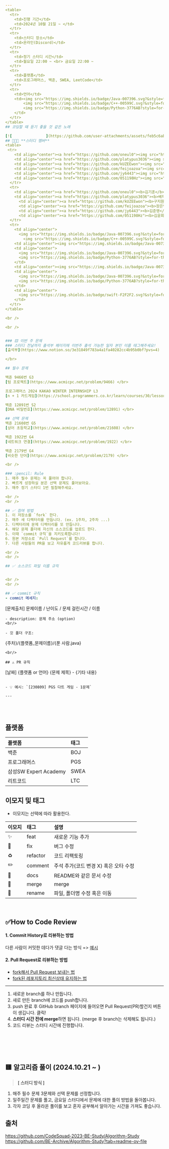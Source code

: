 ```yaml
---
<table>
  <tr>
    <td>진행 기간</td>
    <td>2024년 10월 21일 ~ </td>
  </tr>
  <tr>
    <td>스터디 장소</td>
    <td>온라인(Discord)</td>
  </tr>
  <tr>
    <td>정기 스터디 시간</td>
    <td>월요일 22:00 ~ <br> 금요일 22:00 ~ 
  </tr>
  <tr>
    <td>플랫폼</td>
    <td>프로그래머스, 백준, SWEA, LeetCode</td>
  </tr>
  <tr>
    <td>언어</td>
    <td><img src="https://img.shields.io/badge/Java-007396.svg?&style=for-the-badge&logo=openjdk&logoColor=white"> 
        <img src="https://img.shields.io/badge/C++-00599C.svg?&style=for-the-badge&logo=C%2B%2B&logoColor=white"> 
        <img src="https://img.shields.io/badge/Python-3776AB?style=for-the-badge&logo=python&logoColor=white">
    </td>
  </tr>
</table>
## 코딩할 때 듣기 좋을 것 같은 노래

[![ ‭ ‭ ‭ ‭ ‭ ‭ ‭ ‭ ‭ ‭ ‭ ‭ ‭ ‭ ‭](https://github.com/user-attachments/assets/feb5c6ab-b258-44de-897a-4872ac27fdb8)](https://youtu.be/SJ_AqcH1OUQ?si=BPnOdcbRgBKzjkAg)
## 👩‍👦‍👦 **스터디 멤버**
<table>
 <tr>
    <td align="center"><a href="https://github.com/oneul0"><img src="https://avatars.githubusercontent.com/oneul0" width="150px;" alt=""></td>
    <td align="center"><a href="https://github.com/platypus3036"><img src="https://avatars.githubusercontent.com/platypus3036" width="150px;" alt=""></td>
    <td align="center"><a href="https://github.com/kUZEEwon"><img src="https://avatars.githubusercontent.com/kUZEEwon" width="150px;" alt=""></td>
    <td align="center"><a href="https://github.com/feijoazoa"><img src="https://avatars.githubusercontent.com/feijoazoa" width="150px;" alt=""></td>
    <td align="center"><a href="https://github.com/jy6443"><img src="https://avatars.githubusercontent.com/jy6443" width="150px;" alt=""></td>
    <td align="center"><a href="https://github.com/051198Hz"><img src="https://avatars.githubusercontent.com/051198Hz" width="150px;" alt=""></td>
  </tr>
  <tr>
    <td align="center"><a href="https://github.com/oneul0"><b>김기훈</b></td>
    <td align="center"><a href="https://github.com/platypus3036"><b>배재유</b></td>
      <td align="center"><a href="https://github.com/kUZEEwon"><b>구지원</b></td>
      <td align="center"><a href="https://github.com/feijoazoa"><b>장은영</b></td>
      <td align="center"><a href="https://github.com/jy6443"><b>김준영</b></td>
      <td align="center"><a href="https://github.com/051198Hz"><b>김윤회</b></td>
  </tr>
  <tr> 
    <td align="center">
      <img src="https://img.shields.io/badge/Java-007396.svg?&style=for-the-badge&logo=openjdk&logoColor=white"> </br>
        <img src="https://img.shields.io/badge/C++-00599C.svg?&style=for-the-badge&logo=C%2B%2B&logoColor=white">   </td>
    <td align="center"><img src="https://img.shields.io/badge/Java-007396.svg?&style=for-the-badge&logo=openjdk&logoColor=white"> </td>
    <td align="center">
      <img src="https://img.shields.io/badge/Java-007396.svg?&style=for-the-badge&logo=openjdk&logoColor=white">  </br>
      <img src="https://img.shields.io/badge/Python-3776AB?style=for-the-badge&logo=Python&logoColor=white">
    </td>
    <td align="center"><img src="https://img.shields.io/badge/Java-007396.svg?&style=for-the-badge&logo=openjdk&logoColor=white"> </td>
    <td align="center">
      <img src="https://img.shields.io/badge/Java-007396.svg?&style=for-the-badge&logo=openjdk&logoColor=white"> </br>
      <img src="https://img.shields.io/badge/Python-3776AB?style=for-the-badge&logo=Python&logoColor=white">
    </td>
    <td align="center">
      <img src="https://img.shields.io/badge/swift-F2F2F2.svg?&style=for-the-badge&logo=swift&logoColor=F23E2E"> </br>
    </td>
  </tr> 
</table>

<br />

<br />


### 🟨 이번 주 문제
### 스터디 전날까지 출석부 페이지에 이번주 출석 가능한 일자 본인 이름 태그해주세요!
[출석부](https://www.notion.so/3e31849f783a4a1fa40282cc4b95b0bf?pvs=4)

</br>

## 필수 문제

백준 9466번 G3
[텀 프로젝트](https://www.acmicpc.net/problem/9466) </br>

프로그래머스 2024 KAKAO WINTER INTERNSHIP L3
[n + 1 카드게임](https://school.programmers.co.kr/learn/courses/30/lessons/258707) </br>

백준 12891번 S2
[DNA 비밀번호](https://www.acmicpc.net/problem/12891) </br>

## 선택 문제
백준 21608번 G5
[상어 초등학교](https://www.acmicpc.net/problem/21608) </br>

백준 1922번 G4
[네트워크 연결](https://www.acmicpc.net/problem/1922) </br>

백준 2179번 G4
[비슷한 단어](https://www.acmicpc.net/problem/2179) </br>

<br />

### :pencil: Rule  
1. 매주 필수 문제는 꼭 풀어야 합니다.
2. 빠르게 성장하실 분은 선택 문제도 풀어보아요.
3. 매주 정기 스터디 1번 필참해주세요.

<br />
<br />

## ✅ 참여 방법
1. 이 저장소를 `fork` 한다. 
2. 매주 새 디렉터리를 만듭니다. (ex. 1주차, 2주차 ...)
3. 디렉터리에 문제 디렉터리를 또 만듭니다. 
4. 해당 문제 폴더에 자신의 소스코드를 업로드 한다. 
5. 이때 `commit 규칙`을 지키도록합니다!
6. 원본 저장소로 `Pull Request`를 합니다. 
7. 다른 사람들의 PR을 보고 자유롭게 코드리뷰를 합니다.

<br />
<br />

## ✅ 소스코드 파일 이름 규칙


<br />
<br />

## ✅ commit 규칙
- commit 메세지:
``` 
[문제출처] 문제이름 / 난이도 / 문제 걸린시간 / 이름
```
- description: 문제 주소 (option)
<br/>

- 깃 폴더 구조: 
```
{주차}/{플랫폼_문제이름}/{푼 사람.java}
```
<br/>

## ⚠️ PR 규칙

```
[날짜] {플랫폼 or 언어} {문제 제목} - {기타 내용}
```

- 💡 예시: `[230809] PGS 다트 게임 - 1문제`

---
```


<br />
<br />

## 플랫폼

| 플랫폼    | 태그  |
|:-------|:----|
| 백준     | BOJ |
| 프로그래머스 | PGS |
| 삼성SW Expert Academy | SWEA |
| 리트코드   | LTC |

## 이모지 및 태그

- 이모지는 선택에 따라 활용한다.

| 이모지 | 태그       | 설명                      |
|:----|:---------|:------------------------|
| ✨   | feat     | 새로운 기능 추가               |
| 🐛  | fix      | 버그 수정                   |
| ♻️  | refactor | 코드 리팩토링                 |
| ✏️  | comment  | 주석 추가(코드 변경 X) 혹은 오타 수정 |
| 📝  | docs     | README와 같은 문서 수정        |
| 🔀  | merge    | merge                   |
| 🚚  | rename   | 파일, 폴더명 수정 혹은 이동        |




<br/>

## ✅How to Code Review   
#### 1. Commit History로 리뷰하는 방법 
다른 사람이 커밋한 데다가 댓글 다는 방식 =>
[예시](https://github.com/ohgyun/using-github-for-code-reviews/commit/8a85b15805237214aea83a1131f0548b3b69a2d8)    

#### 2. Pull Request로 리뷰하는 방법   
- [fork해서 Pull Request 보내는 법](https://wayhome25.github.io/git/2017/07/08/git-first-pull-request-story/)  
- [fork된 레포지토리 최신상태 유지하는 법](https://jybaek.tistory.com/775)   
-------

1) 새로운 branch를 하나 만듭니다.  
2) 새로 만든 branch에 코드를 push합니다.  
3) push 완료 후 GitHub branch 페이지에 들어오면 Pull Request(PR)할건지 버튼이 생깁니다. 클릭!
4) <b>스터디 시간 전에 merge</b>하면 됩니다. (merge 후 branch는 삭제해도 됩니다.)
5) 코드 리뷰는 스터디 시간에 진행합니다.

<br />
<br />
                  
​                   

##  🟨 알고리즘 풀이 (2024.10.21 ~ )

> **[ 스터디 방식 ]**
1. 매주 필수 문제 3문제와 선택 문제를 선정합니다.
2. 일주일간 문제를 풀고, 금요일 스터디에서 문제에 대한 풀이 방법을 돌아봅니다.
3. 각자 코딩 후 올라온 풀이를 보고 혼자 공부해서 알아가는 시간을 가져도 좋습니다.



## 출처
https://github.com/CodeSquad-2023-BE-Study/Algorithm-Study <br />
https://github.com/BE-Archive/Algorithm-Study?tab=readme-ov-file <br />
